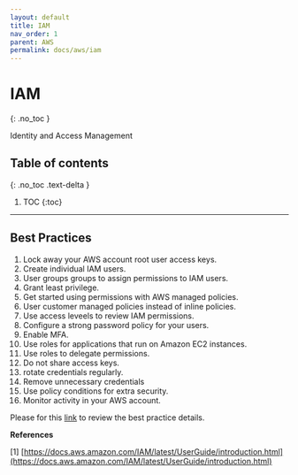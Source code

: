 ```yaml
---
layout: default
title: IAM
nav_order: 1
parent: AWS
permalink: docs/aws/iam
---
```


# IAM
{: .no_toc }

Identity and Access Management

## Table of contents
{: .no_toc .text-delta }

1. TOC
{:toc}

---

## Best Practices

1. Lock away your AWS account root user access keys.
2. Create individual IAM users.
3. User groups groups to assign permissions to IAM users.
4. Grant least privilege.
5. Get started using permissions with AWS managed policies.
6. User customer managed policies instead of inline policies.
7. Use access leveels to review IAM permissions.
8. Configure a strong password policy for your users.
9. Enable MFA.
10. Use roles for applications that run on Amazon EC2 instances.
11. Use roles to delegate permissions.
12. Do not share access keys.
13. rotate credentials regularly.
14. Remove unnecessary credentials
15. Use policy conditions for extra security.
16. Monitor activity in your AWS account.

Please for this [link](https://docs.aws.amazon.com/IAM/latest/UserGuide/best-practices.html)
to review the best practice details.


**References**

[1] [https://docs.aws.amazon.com/IAM/latest/UserGuide/introduction.html](https://docs.aws.amazon.com/IAM/latest/UserGuide/introduction.html)

